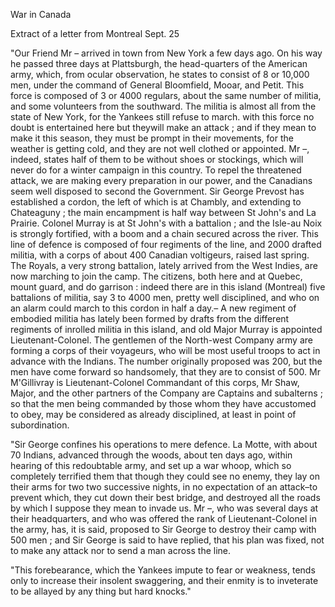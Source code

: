 War in CanadaExtract of a letter from Montreal Sept. 25"Our Friend Mr – arrived in town from New York a few days ago. On his
                    way he passed three days at Plattsburgh, the head-quarters of the American army, which, from ocular observation, he states to
                    consist of 8 or 10,000 men, under the command of General Bloomfield, Mooar,
                    and Petit. This force is composed of 3 or 4000 regulars, about the
                    same number of militia, and some volunteers from the southward. The
                    militia is almost all from the state of New York, for the Yankees still
                    refuse to march. with this force no doubt is entertained here but
                    theywill make an attack ; and if they mean to make it this season,
                    they must be prompt in their movements, for the weather is getting cold,
                    and they are not well clothed or appointed. Mr –, indeed, states
                    half of them to be without shoes or stockings, which will never do for
                    a winter campaign in this country. To repel the threatened attack, we are
                    making every preparation in our power, and the Canadians
                    seem well disposed to second the Government. Sir George Prevost
                    has established a cordon, the left of which is at Chambly, and extending to
                    Chateaguny ; the main encampment is half way between St
                    John's and La Prairie. Colonel Murray is at St John's with a battalion ;
                    and the Isle-au Noix is strongly fortified, with a boom and a
                    chain secured across the river. This line of defence is composed of
                    four regiments of the line, and 2000 drafted militia, with a corps of about
                    400 Canadian voltigeurs, raised last spring. The Royals, a very strong
                    battalion, lately arrived from the West Indies, are now marching to join
                    the camp. The citizens, both here and at Quebec, mount guard, and do
                    garrison : indeed there are in this island (Montreal) five battalions
                    of militia, say 3 to 4000 men, pretty well disciplined, and who on an
                    alarm could march to this cordon in half a day.– A new regiment
                    of embodied militia has lately been formed by drafts from the
                    different regiments of inrolled militia in this island, and old
                    Major Murray is appointed Lieutenant-Colonel. The gentlemen
                    of the North-west Company army are forming a corps of their voyageurs, who
                    will be most useful troops to act in advance with the Indians. The
                    number originally proposed was 200, but the men have come forward so
                    handsomely, that they are to consist of 500. Mr M'Gillivray is
                        Lieutenant-Colonel Commandant of this corps, Mr Shaw, Major,
                    and the other partners of the Company are Captains and subalterns ; so
                    that the men being commanded by those whom they have accustomed to obey,
                    may be considered as already disciplined, at least in point of
                    subordination."Sir George confines his operations to mere defence. La Motte,
                    with about 70 Indians, advanced through the woods, about ten days ago,
                    within hearing of this redoubtable army, and set up a war whoop,
                    which so completely terrified them that though they could see no
                    enemy, they lay on their arms for two two successive nights, in no
                    expectation of an attack–to prevent which, they cut down their best
                    bridge, and destroyed all the roads by which I suppose they mean to
                    invade us. Mr –, who was several days at their headquarters, and who
                    was offered the rank of Lieutenant-Colonel in the army, has, it is said,
                        proposed to Sir George to destroy their camp with 500
                    men ; and Sir George is said to have replied, that his plan was fixed,
                    not to make any attack nor to send a man across the line."This forebearance, which the Yankees impute to fear or weakness, tends only
                    to increase their insolent swaggering, and their enmity is to inveterate to
                    be allayed by any thing but hard knocks."
